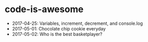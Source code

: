 # code-is-awesome

- 2017-04-25: Variables, increment, decrement, and console.log
- 2017-05-01: Chocolate chip cookie everyday
- 2017-05-02: Who is the best basketplayer?
